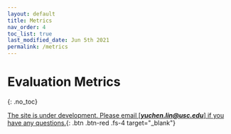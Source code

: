 ```yaml
---
layout: default
title: Metrics
nav_order: 4
toc_list: true
last_modified_date: Jun 5th 2021
permalink: /metrics
---
```


# Evaluation Metrics
{: .no_toc}

[The site is under development. Please email [***yuchen.lin@usc.edu***] if you have any questions.](){: .btn .btn-red .fs-4 target="_blank"}